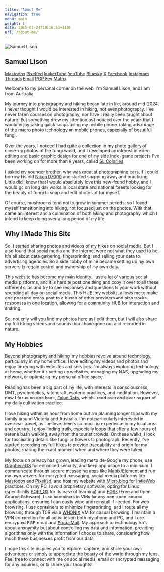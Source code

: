 ```yaml
---
title: "About Me"
navigation: true
menu: main
weight: 1
date: 2025-01-24T10:16:53+1100
url: /about-me/
---
```

<div class="about-page">
      <div class="profile-container">
          <img src="https://samuellison.com/uploads/2025/sam-profile.jpg" alt="Samuel Lison" class="profile-photo">
          <h2>Samuel Lison</h2>
          <div class="social-media">
              <a href="https://social.familylison.com/@samuel" target="_blank" title="Mastodon"><i class="fab fa-mastodon"></i> Mastodon</a>
              <a href="https://photos.familylison.com/sporetrail" target="_blank" title="Pixelfed"><i class="fas fa-camera"></i> Pixelfed</a>
              <a href="https://makertube.net/c/thesporetrail" target="_blank" title="MakerTube"><i class="fas fa-video"></i> MakerTube</a>
              <a href="https://www.youtube.com/@TheSporeTrail" target="_blank" title="YouTube"><i class="fab fa-youtube"></i> YouTube</a>
              <a href="https://bsky.app/profile/samuellison.bsky.social" target="_blank" title="Bluesky"><i class="fab fa-bluesky"></i> Bluesky</a>
              <a href="https://x.com/SamuelLison" target="_blank" title="X"><i class="fab fa-x-twitter"></i> X</a>
              <a href="https://www.facebook.com/thesporetrail" target="_blank" title="Facebook"><i class="fab fa-facebook-f"></i> Facebook</a>
              <a href="https://www.instagram.com/thesporetrail" target="_blank" title="Instagram"><i class="fab fa-instagram"></i> Instagram</a>
              <a href="https://www.threads.net/@thesporetrail" target="_blank" title="Threads"><i class="fab fa-threads"></i> Threads</a>
              <a href="mailto:samuel@familylison.com" title="Email"><i class="fas fa-envelope"></i> Email</a>
              <a href="https://keys.openpgp.org/search?q=samuel%40familylison.com" target="_blank" title="PGP Key"><i class="fas fa-key"></i> PGP Key</a>
              <a href="https://matrix.to/#/@samuel:matrix.familylison.com" target="_blank" title="Matrix"><i class="fas fa-comments"></i> Matrix</a>
          </div>
      </div>   
  		<div class="about-content">
<!DOCTYPE html>
<html>
  <head>
  </head>
  <body>
    <p>Welcome to my personal corner on the web! I'm Samuel Lison, and I am from
      Australia.<br>
      <br>
      My journey into photography and hiking began late in life, around
      mid-2024. I never thought I would be interested in hiking, not even
      photography. I've never taken courses on photography, nor have I really
      been taught about nature. But something drew my attention as I noticed
      over the years that I would enjoy taking quick snaps using my mobile
      phone, taking advantage of the macro photo technology on mobile phones,
      especially of beautiful fungi.<br>
      <br>
      Over the years, I noticed I had quite a collection in my photo gallery of
      close-up photos of the fungi world, and I developed an interest in video
      editing and basic graphic design for one of my side indie-game projects
      I've been working on for more than 6 years, called <a href="https://slcolonies.com"
        target="_blank">SL Colonies</a>.<br>
      <br>
      I asked my younger brother, who was great at photographing cars, if I
      could borrow his old <a href="https://www.nikonusa.com/p/d7000/25468/overview"
        target="_blank">Nikon D7000</a> and started snapping away and
      practicing. Little did I know that I would absolutely love this new-found
      hobby, and I would go on long day walks in local state and national
      forests looking for the beauty of fungi to snap and edit photos of for
      myself.<br>
      <br>
      Of course, mushrooms tend not to grow in summer periods, so I found myself
      transitioning into hiking, not focused just on the photos. With that came
      an interest and a culmination of both hiking and photography, which I
      intend to keep doing over a long period of my life.</p>
    <h2>Why I Made This Site</h2>
    <p>So, I started sharing photos and videos of my hikes on social media. But
      I also found that social media and the internet were not what they used to
      be. It's all about data gathering, fingerprinting, and selling your data
      to advertising agencies. So a side hobby of mine became setting up my own
      servers to regain control and ownership of my own data.<br>
      <br>
      This website has become my main identity. I use a lot of various social
      media platforms, and it is hard to post one thing and copy it over to all
      these different silos and try to see responses and questions to your work
      without spending all day on social media. This HUB, my website, allows me
      to make one post and cross-post to a bunch of other providers and also
      tracks responses in one location, allowing for a community HUB for
      interaction and sharing.<br>
      <br>
      So, not only will you find my photos here as I edit them, but I will also
      share my full hiking videos and sounds that I have gone out and recorded
      in nature.</p>
    <h2>My Hobbies</h2>
    Beyond photography and hiking, my hobbies revolve around technology,
    particularly in my home office. I love editing my videos and photos and
    enjoy tinkering with websites and services. I'm always exploring technology
    at home, whether it's setting up websites, managing my NAS, upgrading my
    network, or optimizing my personal office space.<br>
    <br>
    Reading has been a big part of my life, with interests in consciousness,
    DMT, psychedelics, witchcraft, esoteric practices, and meditation. However,
    now I focus on one book, <a href="https://en.falundafa.org/" target="_blank">Falun
      Dafa</a>, which I read over and over as part of my daily cultivation
    practice.<br>
    <br>
    I love hiking within an hour from home but am planning longer trips with my
    family around Victoria and Australia. I'm not particularly interested in
    overseas travel, as I believe there's so much to experience in my local area
    and country. I enjoy finding trails, especially loops that offer a few hours
    of serene bush walking, away from the tourist crowds. On these walks, I look
    for fascinating details like fungi or flowers to photograph. Recently, I've
    started recording my full hikes to provide traceability and origin for my
    photos, sharing the exact moment when and where they were taken.<br>
    <br>
    My focus on privacy has grown, leading me to de-Google my phone, use <a href="https://grapheneos.org/"
      target="_blank">GrapheneOS</a> for enhanced security, and keep app usage
    to a minimum. I communicate through secure messaging apps like <a href="https://www.matrix.org/"
      target="_blank">Matrix/Element</a> and run my own servers for encrypted
    messaging, social media platforms like <a href="https://joinmastodon.org/"
      target="_blank">Mastodon</a> and <a href="https://pixelfed.org/" target="_blank">Pixelfed</a>,
    and host my website with <a href="https://micro.blog" target="_blank">Micro.blog</a>
    for <a href="https://indieweb.org/" target="_blank">IndieWeb</a> practices.
    On my PC, I avoid proprietary software, opting for Linux (specifically <a href="https://system76.com/pop"
      target="_blank">POP!_OS</a> for its ease of learning) and <a href="https://en.wikipedia.org/wiki/Free_and_open-source_software"
      target="_blank">FOSS</a> (Free and Open Source Software). I use containers
    in VMs for any non-open-source applications, ensuring I can easily wipe and
    reinstall if needed. For web browsing, I use containers to minimize
    fingerprinting, and I route all my browsing through TOR via a <a href="https://www.whonix.org/"
      target="_blank">WHONIX</a> VM for casual browsing. I maintain a VPN
    connection for all activities on both my phone and PC, and I use encrypted
    PGP email and <a href="https://proton.me/mail" target="_blank">ProtonMail</a>.
    My approach to technology isn't about anonymity but about controlling my
    data and information, providing algorithms only with the information I
    choose to share, considering how much these businesses profit from our data.<br>
    <br>
    I hope this site inspires you to explore, capture, and share
    your own adventures or simply to appreciate the beauty of the world through
    my lens. Feel free to connect with me on social media, email or encrypted
    messaging for any inquiries, or to share your thoughts!
  </body>
</html>
    </div>
</div>
